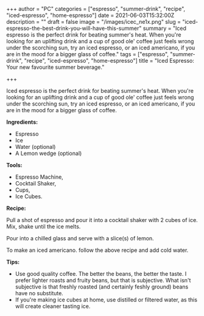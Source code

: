 +++
author = "PC"
categories = ["espresso", "summer-drink", "recipe", "iced-espresso", "home-espresso"]
date = 2021-06-03T15:32:00Z
description = ""
draft = false
image = "/images/icec_ne1x.png"
slug = "iced-espresso-the-best-drink-you-will-have-this-summer"
summary = "Iced espresso is the perfect drink for beating summer's heat. When you're looking for an uplifting drink and a cup of good ole' coffee just feels wrong under the scorching sun, try an iced espresso, or an iced americano, if you are in the mood for a bigger glass of coffee."
tags = ["espresso", "summer-drink", "recipe", "iced-espresso", "home-espresso"]
title = "Iced Espresso: Your new favourite summer beverage."

+++


Iced espresso is the perfect drink for beating summer's heat. When you're looking for an uplifting drink and a cup of good ole' coffee just feels wrong under the scorching sun, try an iced espresso, or an iced americano, if you are in the mood for a bigger glass of coffee.

**Ingredients:**

* Espresso
* Ice
* Water (optional)
* A Lemon wedge (optional)

**Tools:**

* Espresso Machine,
* Cocktail Shaker,
* Cups,
* Ice Cubes.

**Recipe:**

Pull a shot of espresso and pour it into a cocktail shaker with 2 cubes of ice. Mix, shake until the ice melts.

Pour into a chilled glass and serve with a slice(s) of lemon.

To make an iced americano. follow the above recipe and add cold water.

**Tips:**

* Use good quality coffee. The better the beans, the better the taste. I prefer lighter roasts and fruity beans, but that is subjective. What isn't subjective is that freshly roasted (and certainly feshly ground) beans have no substitute.
* If you're making ice cubes at home, use distilled or filtered water, as this will create cleaner tasting ice.

